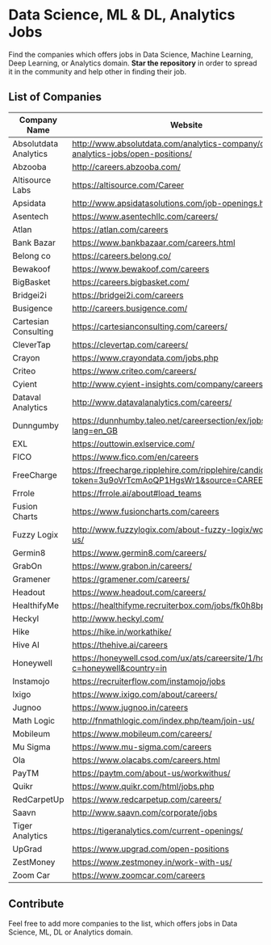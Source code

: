 # Data Science, ML & DL, Analytics Jobs
Find the companies which offers jobs in Data Science, Machine Learning, Deep Learning, or Analytics domain. 
<b>Star the repository</b> in order to spread it in the community and help other in finding their job.

## List of Companies

| Company Name | Website |
| ------------ | ------- |
| Absolutdata Analytics | http://www.absolutdata.com/analytics-company/careers-analytics-jobs/open-positions/ |
| Abzooba | http://careers.abzooba.com/ |
| Altisource Labs | https://altisource.com/Career |
| Apsidata | http://www.apsidatasolutions.com/job-openings.html |
| Asentech | https://www.asentechllc.com/careers/ |
| Atlan | https://atlan.com/careers |
| Bank Bazar | https://www.bankbazaar.com/careers.html |
| Belong co | https://careers.belong.co/ |
| Bewakoof | https://www.bewakoof.com/careers |
| BigBasket | https://careers.bigbasket.com/ |
| Bridgei2i | https://bridgei2i.com/careers |
| Busigence | http://careers.busigence.com/ |
| Cartesian Consulting | https://cartesianconsulting.com/careers/ |
| CleverTap | https://clevertap.com/careers/ |
| Crayon | https://www.crayondata.com/jobs.php |
| Criteo | https://www.criteo.com/careers/ |
| Cyient | http://www.cyient-insights.com/company/careers/ |
| Dataval Analytics | http://www.datavalanalytics.com/careers/ |
| Dunngumby | https://dunnhumby.taleo.net/careersection/ex/jobsearch.ftl?lang=en_GB |
| EXL | https://outtowin.exlservice.com/ |
| FICO | https://www.fico.com/en/careers |
| FreeCharge | https://freecharge.ripplehire.com/ripplehire/candidate?token=3u9oVrTcmAoQP1HgsWr1&source=CAREERSITE# |
| Frrole | https://frrole.ai/about#load_teams |
| Fusion Charts | https://www.fusioncharts.com/careers |
| Fuzzy Logix | http://www.fuzzylogix.com/about-fuzzy-logix/work-for-us/ |
| Germin8 | https://www.germin8.com/careers/ |
| GrabOn | https://www.grabon.in/careers/ |
| Gramener | https://gramener.com/careers/ |
| Headout | https://www.headout.com/careers/ |
| HealthifyMe | https://healthifyme.recruiterbox.com/jobs/fk0h8bp/ |
| Heckyl | http://www.heckyl.com/ |
| Hike | https://hike.in/workathike/ |
| Hive AI | https://thehive.ai/careers |
| Honeywell | https://honeywell.csod.com/ux/ats/careersite/1/home?c=honeywell&country=in |
| Instamojo | https://recruiterflow.com/instamojo/jobs |
| Ixigo | https://www.ixigo.com/about/careers/ |
| Jugnoo | https://www.jugnoo.in/careers |
| Math Logic | http://fnmathlogic.com/index.php/team/join-us/ |
| Mobileum | https://www.mobileum.com/careers/ |
| Mu Sigma | https://www.mu-sigma.com/careers |
| Ola | https://www.olacabs.com/careers.html |
| PayTM | https://paytm.com/about-us/workwithus/ |
| Quikr | https://www.quikr.com/html/jobs.php | 
| RedCarpetUp | https://www.redcarpetup.com/careers/ |
| Saavn | http://www.saavn.com/corporate/jobs |
| Tiger Analytics | https://tigeranalytics.com/current-openings/ |
| UpGrad | https://www.upgrad.com/open-positions |
| ZestMoney | https://www.zestmoney.in/work-with-us/ |
| Zoom Car | https://www.zoomcar.com/careers |

## Contribute
Feel free to add more companies to the list, which offers jobs in Data Science, ML, DL or Analytics domain.


